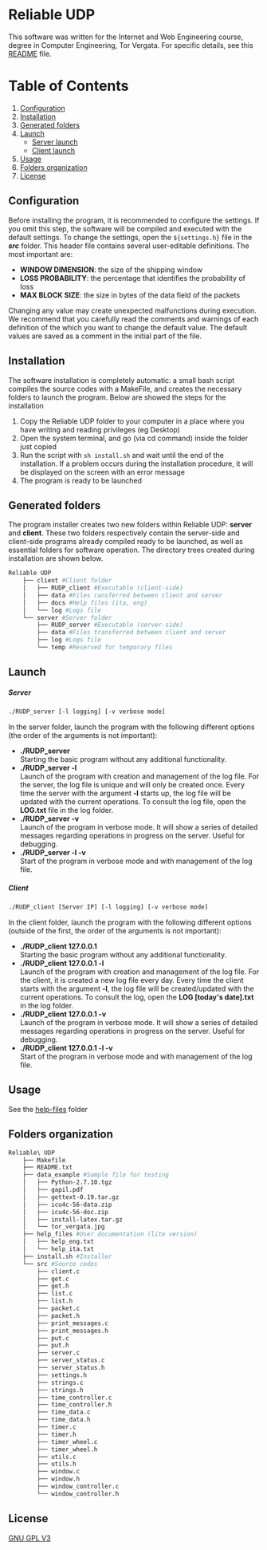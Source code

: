 # Reliable UDP
This software was written for the Internet and Web Engineering course, degree in Computer Engineering, Tor Vergata. For specific details, see this [README](https://github.com/senter7/Reliable-UDP/blob/master/README.md) file.

# Table of Contents
1. [Configuration](#configuration)
2. [Installation](#installation)
3. [Generated folders](#after_install)
4. [Launch](#launch)
    - [Server launch](#launch_server)
    - [Client launch](#launch_client)
5. [Usage](#usage)
6. [Folders organization](#source)
7. [License](#license)

<a name="configuration"></a>
## Configuration
Before installing the program, it is recommended to configure the settings. If you omit this step, the software will be compiled and executed with the default settings.
To change the settings, open the `${settings.h}` file in the ***src*** folder. This header file contains several user-editable definitions. The most important are:
- **WINDOW DIMENSION**: the size of the shipping window
- **LOSS PROBABILITY**: the percentage that identifies the probability of loss
- **MAX BLOCK SIZE**: the size in bytes of the data field of the packets

Changing any value may create unexpected malfunctions during execution. We recommend that you carefully read the comments and warnings of each definition of the which you want to change the default value. The default values are saved as a comment in the initial part of the file.

<a name="installation"></a>
## Installation
The software installation is completely automatic: a small bash script compiles the source codes with a MakeFile, and creates the necessary folders to launch the program. Below are showed the steps for the installation
1. Copy the Reliable UDP folder to your computer in a place where you have writing and reading privileges (eg Desktop)
2. Open the system terminal, and go (via cd command) inside the folder just copied
3. Run the script with ```sh install.sh``` and wait until the end of the installation. If a problem occurs during the installation procedure, it will be displayed on the screen with an error message
4. The program is ready to be launched

<a name="after_install"></a>
## Generated folders
The program installer creates two new folders within Reliable UDP: **server** and **client**.
These two folders respectively contain the server-side and client-side programs already compiled ready to be launched, as well as essential folders for software operation. The directory trees created during installation are shown below.
```bash
Reliable UDP
    ├── client #Client folder
    │   ├── RUDP_client #Executable (client-side)
    │   ├── data #Files ransferred between client and server
    │   ├── docs #Help files (ita, eng)
    │   └── log #Logs file
    └── server #Server folder
        ├── RUDP_server #Executable (server-side)
        ├── data #Files transferred between client and server
        ├── log #Logs file
        └── temp #Reserved for temporary files
```

<a name="launch"></a>
## Launch
<a name="launch_server"></a>
##### Server  
  
```sh
./RUDP_server [-l logging] [-v verbose mode]
```
In the server folder, launch the program with the following different options (the order of the arguments is not important):
- **./RUDP_server**  
Starting the basic program without any additional functionality.
- **./RUDP_server -l**  
Launch of the program with creation and management of the log file. For the server, the log file is unique and will only be created once. Every time the server with the argument **-l** starts up, the log file will be updated with the current operations. To consult the log file, open the **LOG.txt** file in the log folder.
- **./RUDP_server -v**  
Launch of the program in verbose mode. It will show a series of detailed messages regarding operations in progress on the server. Useful for debugging.
- **./RUDP_server -l -v**  
Start of the program in verbose mode and with management of the log file.

<a name="launch_client"></a>
##### Client  
  
```sh
./RUDP_client [Server IP] [-l logging] [-v verbose mode]
```
In the client folder, launch the program with the following different options (outside of the
first, the order of the arguments is not important):
- **./RUDP_client 127.0.0.1**  
Starting the basic program without any additional functionality.
- **./RUDP_client 127.0.0.1 -l**  
Launch of the program with creation and management of the log file. For the client, it is created
a new log file every day. Every time the client starts with the argument **-l**, the log file will be created/updated with the current operations. To consult the log, open the **LOG [today's date].txt** in the log folder.
- **./RUDP_client 127.0.0.1 -v**  
Launch of the program in verbose mode. It will show a series of detailed messages regarding operations in progress on the server. Useful for debugging.
- **./RUDP_client 127.0.0.1 -l -v**  
Start of the program in verbose mode and with management of the log file.

<a name="usage"></a>
## Usage
See the [help-files](https://github.com/senter7/Reliable-UDP/tree/master/Reliable%20UDP/help_files) folder

<a name="source"></a>
## Folders organization
```bash
Reliable\ UDP
    ├── Makefile
    ├── README.txt
    ├── data_example #Sample file for testing
    │   ├── Python-2.7.10.tgz
    │   ├── gapil.pdf
    │   ├── gettext-0.19.tar.gz
    │   ├── icu4c-56-data.zip
    │   ├── icu4c-56-doc.zip
    │   ├── install-latex.tar.gz
    │   └── tor_vergata.jpg
    ├── help_files #User documentation (lite version)
    │   ├── help_eng.txt
    │   └── help_ita.txt
    ├── install.sh #Installer
    └── src #Source codes
        ├── client.c
        ├── get.c
        ├── get.h
        ├── list.c
        ├── list.h
        ├── packet.c
        ├── packet.h
        ├── print_messages.c
        ├── print_messages.h
        ├── put.c
        ├── put.h
        ├── server.c
        ├── server_status.c
        ├── server_status.h
        ├── settings.h
        ├── strings.c
        ├── strings.h
        ├── time_controller.c
        ├── time_controller.h
        ├── time_data.c
        ├── time_data.h
        ├── timer.c
        ├── timer.h
        ├── timer_wheel.c
        ├── timer_wheel.h
        ├── utils.c
        ├── utils.h
        ├── window.c
        ├── window.h
        ├── window_controller.c
        └── window_controller.h
```

<a name="license"></a>
## License
[GNU GPL V3](https://www.gnu.org/licenses/gpl-3.0.html)
